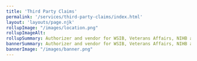 ```yaml
---
title: 'Third Party Claims'
permalink: '/services/third-party-claims/index.html'
layout: 'layouts/page.njk'
rollupImage: "/images/location.png"
rollupImageAlt:
rollupSummary: Authorizer and vendor for WSIB, Veterans Affairs, NIHB and most third party insurances.
bannerSummary: Authorizer and vendor for WSIB, Veterans Affairs, NIHB and most third party insurances.
bannerImage: "/images/banner.png"
---
```

